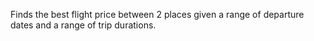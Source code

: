Finds the best flight price between 2 places given a range of departure dates and a range of trip durations.
